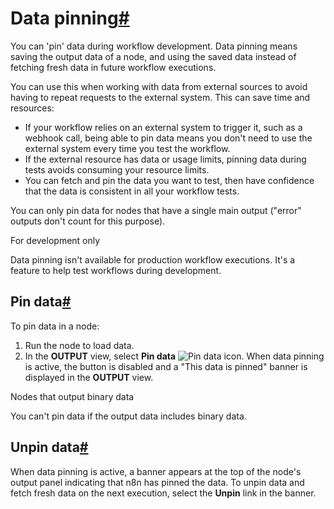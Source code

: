 [](https://github.com/n8n-io/n8n-docs/edit/main/docs/data/data-pinning.md "Edit this page")

# Data pinning[#](#data-pinning "Permanent link")

You can 'pin' data during workflow development. Data pinning means saving the output data of a node, and using the saved data instead of fetching fresh data in future workflow executions.

You can use this when working with data from external sources to avoid having to repeat requests to the external system. This can save time and resources:

*   If your workflow relies on an external system to trigger it, such as a webhook call, being able to pin data means you don't need to use the external system every time you test the workflow.
*   If the external resource has data or usage limits, pinning data during tests avoids consuming your resource limits.
*   You can fetch and pin the data you want to test, then have confidence that the data is consistent in all your workflow tests.

You can only pin data for nodes that have a single main output ("error" outputs don't count for this purpose).

For development only

Data pinning isn't available for production workflow executions. It's a feature to help test workflows during development.

## Pin data[#](#pin-data "Permanent link")

To pin data in a node:

1.  Run the node to load data.
2.  In the **OUTPUT** view, select **Pin data** ![Pin data icon](../../_images/data/data-pinning/data-pinning-button.png). When data pinning is active, the button is disabled and a "This data is pinned" banner is displayed in the **OUTPUT** view.

Nodes that output binary data

You can't pin data if the output data includes binary data.

## Unpin data[#](#unpin-data "Permanent link")

When data pinning is active, a banner appears at the top of the node's output panel indicating that n8n has pinned the data. To unpin data and fetch fresh data on the next execution, select the **Unpin** link in the banner.